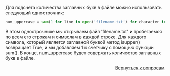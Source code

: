 Для подсчета количества заглавных букв в файле можно использовать следующий однострочник:

```python 
num_uppercase = sum(1 for line in open('filename.txt') for character in line if character.isupper())
```

В этом однострочнике мы открываем файл 'filename.txt' и пробегаемся по всем его строкам и символам в каждой строке. Для
каждого символа, который является заглавной буквой метод isupper() возвращает True, и мы добавляем 1 к счетчику с
помощью функции sum(). В конце, num_uppercase будет содержать количество заглавных букв в файле.

<div align="right">

[Вернуться к вопросам](../Вопросы.md)

</div>
